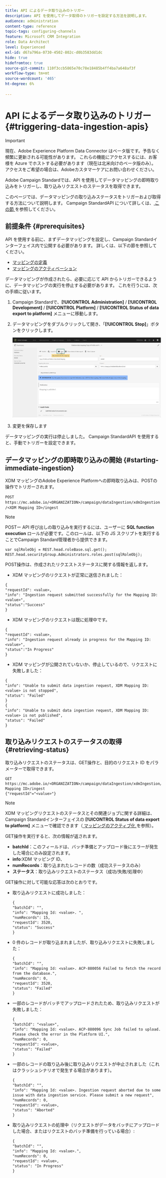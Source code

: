 ```yaml
---
title: API によるデータ取り込みのトリガー
description: API を使用してデータ取得のトリガーを設定する方法を説明します。
audience: administration
content-type: reference
topic-tags: configuring-channels
feature: Microsoft CRM Integration
role: Data Architect
level: Experienced
exl-id: d67a796a-0730-4502-802c-d0b3583dd1dc
hide: true
hidefromtoc: true
source-git-commit: 110f3ccb5865e70c78e18485b4ff4ba7a648af3f
workflow-type: tm+mt
source-wordcount: '465'
ht-degree: 6%

---
```


# API によるデータ取り込みのトリガー {#triggering-data-ingestion-apis}

>[!IMPORTANT]
>
>現在、Adobe Experience Platform Data Connector はベータ版です。予告なく頻繁に更新される可能性があります。 これらの機能にアクセスするには、お客様を Azure でホストする必要があります（現在は北米向けのベータ版のみ）。 アクセスをご希望の場合は、Adobeカスタマーケアにお問い合わせください。

Adobe Campaign Standardでは、API を使用してデータマッピングの即時取り込みをトリガーし、取り込みリクエストのステータスを取得できます。

このページでは、データマッピングの取り込みステータスをトリガーおよび取得する方法について説明します。 Campaign StandardAPI について詳しくは、[ この節 ](../../api/using/get-started-apis.md) を参照してください。

## 前提条件 {#prerequisites}

API を使用する前に、まずデータマッピングを設定し、Campaign Standardインターフェイス内で公開する必要があります。 詳しくは、以下の節を参照してください。

* [マッピングの定義](../../integrating/using/aep-mapping-definition.md)
* [マッピングのアクティベーション](../../integrating/using/aep-mapping-activation.md)

データマッピングが作成されたら、必要に応じて API からトリガーできるように、データマッピングの実行を停止する必要があります。 これを行うには、次の手順に従います。

1. Campaign Standardで、**[!UICONTROL Administration]** / **[!UICONTROL Development]** / **[!UICONTROL Platform]** / **[!UICONTROL Status of data export to platform]** メニューに移動します。

1. データマッピングをダブルクリックして開き、「**[!UICONTROL Stop]**」ボタンをクリックします。

   ![](assets/aep_datamapping_stop.png)

1. 変更を保存します

データマッピングの実行は停止しました。 Campaign StandardAPI を使用すると、手動でトリガーを設定できます。

## データマッピングの即時取り込みの開始 {#starting-immediate-ingestion}

XDM マッピングのAdobe Experience Platformへの即時取り込みは、POSTの操作でトリガーされます。

`POST https://mc.adobe.io/<ORGANIZATION>/campaign/dataIngestion/xdmIngestion/<XDM Mapping ID>/ingest`

>[!NOTE]
>
>POSTー API 呼び出しの取り込みを実行するには、ユーザーに **SQL function execution** ロールが必要です。このロールは、以下の JS スクリプトを実行することでCampaign Standard管理者から提供できます。
>
>```
>var sqlRoleObj = REST.head.roleBase.sql.get();
>REST.head.securityGroup.Administrators.roles.post(sqlRoleObj);
>```
>

POST操作は、作成されたリクエストステータスに関する情報を返します。

* XDM マッピングのリクエストが正常に送信されました：

```
{
"requestId": <value>,
"info": "Ingestion request submitted successfully for the Mapping ID: <value>",
"status":"Success"
}
```

* XDM マッピングのリクエストは既に処理中です。

```
{
"requestId": <value>,
"info": "Ingestion request already in progress for the Mapping ID: <value>",
"status":"In Progress"
}
```

* XDM マッピングが公開されていないか、停止しているので、リクエストに失敗しました：

```
{
"info": "Unable to submit data ingestion request, XDM Mapping ID: <value> is not stopped",
"status": "Failed"
}
{
"info": "Unable to submit data ingestion request, XDM Mapping ID: <value> is not published",
"status": "Failed"
}
```

## 取り込みリクエストのステータスの取得 {#retrieving-status}

取り込みリクエストのステータスは、GET操作と、目的のリクエスト ID をパラメーターで取得できます。

```
GET https://mc.adobe.io/<ORGANIZATION>/campaign/dataIngestion/xdmIngestion/<XDM Mapping ID>/ingest
{"requestId"="<value>"}
```

>[!NOTE]
>
>XDM マッピングリクエストのステータスとその関連ジョブに関する詳細は、Campaign Standardインターフェイスの **[!UICONTROL Status of data export to platform]** メニューで確認できます（[ マッピングのアクティブ化 ](../../integrating/using/aep-mapping-activation.md) を参照）。

GET操作を実行すると、次の情報が返されます。

* **batchId**：このフィールドは、バッチ準備とアップロード後にエラーが発生した場合にのみ設定されます。
* **info**:XDM マッピング ID、
* **numRecords**：取り込まれたレコードの数（成功ステータスのみ）
* **ステータス**：取り込みリクエストのステータス（成功/失敗/処理中）

GET操作に対して可能な応答は次のとおりです。

* 取り込みリクエストに成功しました：

  ```
  {
  "batchId": "",
  "info": "Mapping Id: <value>. ",
  "numRecords": 15,
  "requestId": 3520,
  "status": "Success"
  }
  ```

* 0 件のレコードが取り込まれましたが、取り込みリクエストに失敗しました：

  ```
  {
  "batchId": "",
  "info": "Mapping Id: <value>. ACP-880056 Failed to fetch the record from the database.",
  "numRecords": 0,
  "requestId": 3520,
  "status": "Failed"
  }
  ```

* 一部のレコードがバッチでアップロードされたため、取り込みリクエストが失敗しました：

  ```
  {
  "batchId": "<value>",
  "info": "Mapping Id: <value>. ACP-880096 Sync Job failed to upload. Please check the error in the Platform UI.",
  "numRecords": 0,
  "requestId": <value>,
  "status": "Failed"
  }
  ```

* 一部のレコードの取り込み後に取り込みリクエストが中止されました（これはクラッシュシナリオで発生する場合があります）。

  ```
  {
  "batchId": "",
  "info": "Mapping Id: <value>. Ingestion request aborted due to some issue with data ingestion service. Please submit a new request",
  "numRecords": 0,
  "requestId": <value>,
  "status": "Aborted"
  }
  ```

* 取り込みリクエストの処理中（リクエストがデータをバッチにアップロードした場合、またはリクエストのバッチ準備を行っている場合）:

  ```
  {
  "batchId": "",
  "info": "Mapping Id: <value>.",
  "numRecords": 0,
  "requestId": <value>,
  "status": "In Progress"
  }
  ```
